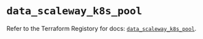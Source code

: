 # `data_scaleway_k8s_pool`

Refer to the Terraform Registory for docs: [`data_scaleway_k8s_pool`](https://registry.terraform.io/providers/scaleway/scaleway/2.19.0/docs/data-sources/k8s_pool).

